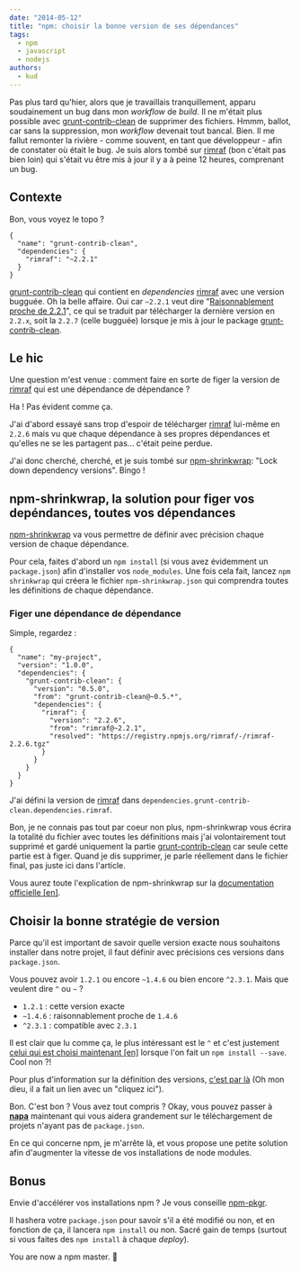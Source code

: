 ```yaml
---
date: "2014-05-12"
title: "npm: choisir la bonne version de ses dépendances"
tags:
  - npm
  - javascript
  - nodejs
authors:
  - kud
---
```


Pas plus tard qu'hier, alors que je travaillais tranquillement, apparu
soudainement un bug dans mon _workflow_ de *build*. Il ne m'était plus possible
avec [grunt-contrib-clean](https://github.com/gruntjs/grunt-contrib-clean) de
supprimer des fichiers. Hmmm, ballot, car sans la suppression, mon _workflow_
devenait tout bancal. Bien. Il me fallut remonter la rivière - comme souvent, en
tant que développeur - afin de constater où était le bug. Je suis alors tombé
sur [rimraf](https://github.com/isaacs/rimraf) (bon c'était pas bien loin) qui
s'était vu être mis à jour il y a à peine 12 heures, comprenant un bug.

## Contexte

Bon, vous voyez le topo ?

```
{
  "name": "grunt-contrib-clean",
  "dependencies": {
    "rimraf": "~2.2.1"
  }
}
```

[grunt-contrib-clean](https://github.com/gruntjs/grunt-contrib-clean) qui
contient en _dependencies_ [rimraf](https://github.com/isaacs/rimraf) avec une
version bugguée. Oh la belle affaire. Oui car `~2.2.1` veut dire
"[Raisonnablement proche de
2.2.1](https://github.com/isaacs/node-semver#ranges)", ce qui se traduit par
télécharger la dernière version en `2.2.x`, soit la `2.2.7` (celle bugguée)
lorsque je mis à jour le package
[grunt-contrib-clean](https://github.com/gruntjs/grunt-contrib-clean).

## Le hic

Une question m'est venue : comment faire en sorte de figer la version de
[rimraf](https://github.com/isaacs/rimraf) qui est une dépendance de dépendance
?

Ha ! Pas évident comme ça.

J'ai d'abord essayé sans trop d'espoir de télécharger
[rimraf](https://github.com/isaacs/rimraf) lui-même en `2.2.6` mais vu que
chaque dépendance à ses propres dépendances et qu'elles ne se les partagent
pas... c'était peine perdue.

J'ai donc cherché, cherché, et je suis tombé sur
[npm-shrinkwrap](https://www.npmjs.org/doc/cli/npm-shrinkwrap.html): "Lock down
dependency versions". Bingo !

## npm-shrinkwrap, la solution pour figer vos depéndances, toutes vos dépendances

[npm-shrinkwrap](https://www.npmjs.org/doc/cli/npm-shrinkwrap.html) va vous
permettre de définir avec précision chaque version de chaque dépendance.

Pour cela, faites d'abord un `npm install` (si vous avez évidemment un
`package.json`) afin d'installer vos `node_modules`. Une fois cela fait, lancez
`npm shrinkwrap` qui créera le fichier `npm-shrinkwrap.json` qui comprendra
toutes les définitions de chaque dépendance.

### Figer une dépendance de dépendance

Simple, regardez :

```
{
  "name": "my-project",
  "version": "1.0.0",
  "dependencies": {
    "grunt-contrib-clean": {
      "version": "0.5.0",
      "from": "grunt-contrib-clean@~0.5.*",
      "dependencies": {
        "rimraf": {
          "version": "2.2.6",
          "from": "rimraf@~2.2.1",
          "resolved": "https://registry.npmjs.org/rimraf/-/rimraf-2.2.6.tgz"
        }
      }
    }
  }
}
```

J'ai défini la version de [rimraf](https://github.com/isaacs/rimraf) dans
`dependencies.grunt-contrib-clean.dependencies.rimraf`.

Bon, je ne connais pas tout par coeur non plus, npm-shrinkwrap vous écrira la
totalité du fichier avec toutes les définitions mais j'ai volontairement tout
supprimé et gardé uniquement la partie
[grunt-contrib-clean](https://github.com/gruntjs/grunt-contrib-clean) car seule
cette partie est à figer. Quand je dis supprimer, je parle réellement dans le
fichier final, pas juste ici dans l'article.

Vous aurez toute l'explication de npm-shrinkwrap sur la [documentation
officielle [en]](https://www.npmjs.org/doc/cli/npm-shrinkwrap.html).

## Choisir la bonne stratégie de version

Parce qu'il est important de savoir quelle version exacte nous souhaitons
installer dans notre projet, il faut définir avec précisions ces versions dans
`package.json`.

Vous pouvez avoir `1.2.1` ou encore `~1.4.6` ou bien encore `^2.3.1`. Mais que
veulent dire `^` ou `~` ?

* `1.2.1` : cette version exacte
* `~1.4.6` : raisonnablement proche de `1.4.6`
* `^2.3.1` : compatible avec `2.3.1`

Il est clair que lu comme ça, le plus intéressant est le `^` et c'est justement
[celui qui est choisi maintenant
[en]](http://fredkschott.com/post/2014/02/npm-no-longer-defaults-to-tildes/)
lorsque l'on fait un `npm install --save`. Cool non ?!

Pour plus d'information sur la définition des versions, [c'est par
là](https://github.com/isaacs/node-semver#ranges) (Oh mon dieu, il a fait un
lien avec un "cliquez ici").

Bon. C'est bon ? Vous avez tout compris ? Okay, vous pouvez passer à
[**napa**](/fr/articles/npm/napa/) maintenant qui vous aidera grandement sur le
téléchargement de projets n'ayant pas de `package.json`.

En ce qui concerne npm, je m'arrête là, et vous propose une petite solution afin
d'augmenter la vitesse de vos installations de node modules.

## Bonus

Envie d'accélérer vos installations npm ? Je vous conseille
[npm-pkgr](https://github.com/vvo/npm-pkgr).

Il hashera votre `package.json` pour savoir s'il a été modifié ou non, et en
fonction de ça, il lancera `npm install` ou non. Sacré gain de temps (surtout si
vous faites des `npm install` à chaque *deploy*).

You are now a npm master. 👨
